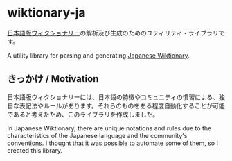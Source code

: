 # wiktionary-ja

[日本語版ウィクショナリー](https://ja.wiktionary.org/)の解析及び生成のためのユティリティ・ライブラリです。

A utility library for parsing and generating [Japanese Wiktionary](https://ja.wiktionary.org/).

## きっかけ / Motivation

日本語版ウィクショナリーには、日本語の特徴やコミュニティの慣習による、独自な表記法やルールがあります。それらのものをある程度自動化することが可能であると考えたため、このライブラリを作成しました。

In Japanese Wiktionary, there are unique notations and rules due to the characteristics of the Japanese language and the community's conventions. I thought that it was possible to automate some of them, so I created this library.
